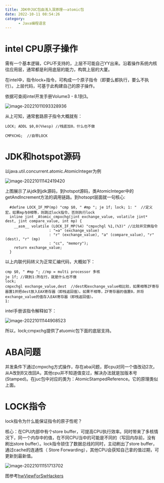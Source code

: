 ```yaml
---
title: JDK中JUC包由浅入深原理——atomic包
date: 2022-10-11 08:54:26
category: 
      - Java编程语言
---
```


# intel CPU原子操作

需有一个基本逻辑，CPU不支持的，上层不可能自己YY出来。沿着操作系统内核往应用层，通常都是利用底层的能力，构筑上层的大厦。

在intel中，指令lock+指令，可构成一个原子指令（即要么都执行，要么不执行）。上层代码，可基于此构建自己的原子操作。

依据可查阅intel开发手册Volume3 - 8.1到3。

![image-20221011093328936](http://image.windanchaos.tech/blog/image-20221011093328936.png)

从上可知，通常套路原子指令大概就有：

```assembly
LOCK; ADDL $0,0(%%esp) //栈底加0，什么也不做
```

```assembly
CMPXCHG;  //自带LOCK
```

# JDK和hotspot源码

以java.util.concurrent.atomic.AtomicInteger为例

![image-20221011142419420](http://image.windanchaos.tech/blog/image-20221011142419420.png)

上图展示了从jdk到jdk源码，到hotspot源码，类AtomicInteger中的getAndIncrement方法的调用链路。到hotsopt层面就一句核心:

```assembly
  #define LOCK_IF_MP(mp) "cmp $0, " #mp "; je 1f; lock; 1: "  //定义宏，如果mp与0相等，则跳过lock指令，否则执行lock
  inline jint _Atomic_cmpxchg(jint exchange_value, volatile jint* dest, jint compare_value, int mp) {
    __asm__ volatile (LOCK_IF_MP(%4) "cmpxchgl %1,(%3)" //比较并交换指令
                    : "=a" (exchange_value)
                    : "r" (exchange_value), "a" (compare_value), "r" (dest), "r" (mp)
                    : "cc", "memory");
    return exchange_value;
  }
```

以上内联代码转义为正常汇编代码，大概如下：

```assembly
cmp $0, " #mp "; //mp = multi processor 多核
je 1f; //跳到1:所在行，就是什么也不做
lock; 
cmpxchgl exchange_value,dest  //dest和exchange_value相比较，如果相等ZF寄存器置1并把dest放入EAX寄存器（即栈返回值）。如果不相等，ZF寄存器的值置0，并将exchange_value的值存入EAX寄存器（即栈返回值）。
1:

```

intel手册该指令解释如下：

![image-20221011144908523](http://image.windanchaos.tech/blog/image-20221011144908523.png)

所以，lock;cmpxchg提供了atuomic包下面的底层支持。

# ABA问题

并发条件下通过cmpxchg方式操作，存在aba问题，即cpu对同一个值改动2次，从A改到B又改回A，其他cpu并不知道值变过，解决办法就是加版本号(Stamped)。在juc包中对应的类为：AtomicStampedReference。它的原理类似上面。

# LOCK指令

lock指令为什么能保证指令的原子性呢？

核心：在CPU内部中有个store buffer，可提高CPU执行效率。同时带来了多核情况下，同一个内存中的值，在不同CPU当中的可能是不同的（写回内存前，没有刷出store buffer）。lock指令锁住了数据总线的同时，主动刷出了store buffer，通过cache的连通性（ Store Forwarding），其他CPU会获知自己拿的值过期，可更新到最新值。

![image-20221011151713702](http://image.windanchaos.tech/blog/image-20221011151713702.png)

图参考[hwViewForSwHackers](http://www.puppetmastertrading.comhttp://image.windanchaos.tech/blog/hwViewForSwHackers.pdf)

